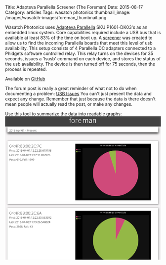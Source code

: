 Title: Adapteva Parallella Screener (The Foreman)
Date:  2015-08-17
Category: articles
Tags: wasatch photonics
thumbnail_image: /images/wasatch-images/foreman_thumbnail.png

Wasatch Photonics uses [Adapteva Parallella](http://www.adapteva.com/parallella/) SKU P1601-DK03's as
an embedded linux system. Core capabilities required include a
USB bus that is available at least 83% of the time on boot up. A
[screener](https://github.com/WasatchPhotonics/Foreman) was created to allow us to find the incoming Parallella
boards that meet this level of usb availability. This setup
consists of 4 Parallella DC adapters connected to a Phidgets
software controlled relay. This relay turns on the devices for
35 seconds, issues a 'lsusb' command on each device, and stores
the status of the usb availability. The device is then turned
off for 75 seconds, then the process is repeated. 

Available on [GitHub](https://github.com/WasatchPhotonics/Foreman)

The forum post is really a great reminder of what not to do when
documenting a problem: [USB
Issues](https://parallella.org/forums/viewtopic.php?f=50&t=1650&start=40#p13290) You can't just present the data and expect any change. Remember that just because the data is there doesn't mean people will actually read the post, or make any changes.


Use this tool to summarize the data into readable graphs:
<img src="/images/wasatch-images/foreman_screenshot.png"/>

